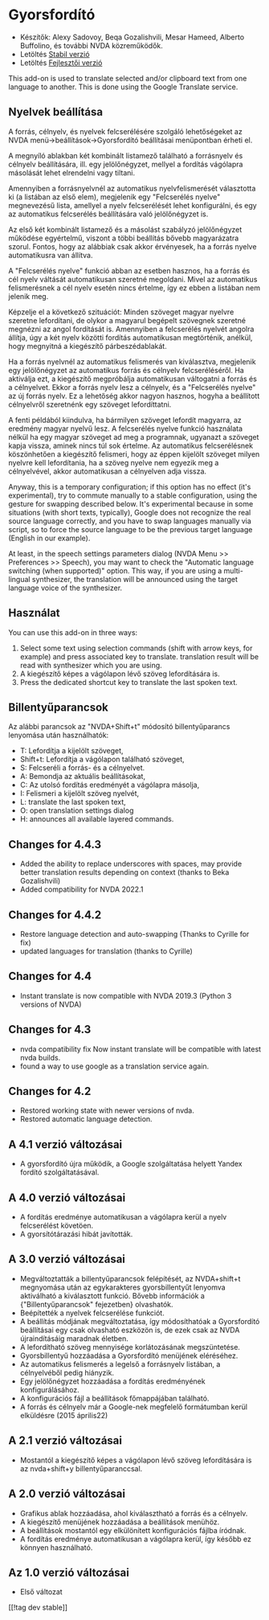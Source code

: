# Gyorsfordító #

* Készítők: Alexy Sadovoy, Beqa Gozalishvili, Mesar Hameed, Alberto
  Buffolino, és további NVDA közreműködők.
* Letöltés [Stabil verzió][1]
* Letöltés [Fejlesztői verzió][2]

This add-on is used to translate selected and/or clipboard text from one
language to another.  This is done using the Google Translate service.

## Nyelvek beállítása ##
A forrás, célnyelv, és nyelvek felcserélésére szolgáló lehetőségeket az NVDA menü->beállítások->Gyorsfordító beállításai menüpontban érheti el.

A megnyíló ablakban két kombinált listamező található a forrásnyelv és
célnyelv beállítására, ill. egy jelölőnégyzet, mellyel a fordítás vágólapra
másolását lehet elrendelni vagy tiltani.

Amennyiben a forrásnyelvnél az automatikus nyelvfelismerését választotta ki
(a listában az első elem), megjelenik egy "Felcserélés nyelve" megnevezésű
lista, amellyel a nyelv felcserélését lehet konfigurálni, és egy az
automatikus felcserélés beállítására való jelölőnégyzet is.

Az első két kombinált listamező és a másolást szabályzó jelölőnégyzet
működése egyértelmű, viszont a többi beállítás bővebb magyarázatra
szorul. Fontos, hogy az alábbiak csak akkor érvényesek, ha a forrás nyelve
automatikusra van állítva.

A "Felcserélés nyelve" funkció abban az esetben hasznos, ha a forrás és cél
nyelv váltását automatikusan szeretné megoldani. Mivel az automatikus
felismerésnek a cél nyelv esetén nincs értelme, így ez ebben a listában nem
jelenik meg.

Képzelje el a következő szituációt: Minden szöveget magyar nyelvre szeretne
lefordítani, de olykor a magyarul begépelt szövegnek szeretné megnézni az
angol fordítását is. Amennyiben a felcserélés nyelvét angolra állítja, úgy a
két nyelv közötti fordítás automatikusan megtörténik, anélkül, hogy
megnyitná a kiegészítő párbeszédablakát.

Ha a forrás nyelvnél az automatikus felismerés van kiválasztva, megjelenik
egy jelölőnégyzet az automatikus forrás és célnyelv felcseréléséről. Ha
aktiválja ezt, a kiegészítő megpróbálja automatikusan váltogatni a forrás és
a célnyelvet. Ekkor a forrás nyelv lesz a célnyelv, és a "Felcserélés
nyelve" az új forrás nyelv. Ez a lehetőség akkor nagyon hasznos, hogyha a
beállított célnyelvről szeretnénk egy szöveget lefordíttatni.

A fenti példából  kiindulva, ha bármilyen szöveget lefordít magyarra, az
eredmény magyar nyelvű lesz. A felcserélés nyelve funkció használata nélkül
ha egy magyar szöveget ad meg a programnak, ugyanazt a szöveget kapja
vissza, aminek nincs túl sok értelme. Az automatikus felcserélésnek
köszönhetően a kiegészítő felismeri, hogy az éppen kijelölt szöveget milyen
nyelvre kell lefordítania, ha a szöveg nyelve nem egyezik meg a
célnyelvével, akkor automatikusan a célnyelven adja vissza.

Anyway, this is a temporary configuration; if this option has no effect
(it's experimental), try to commute manually to a stable configuration,
using the gesture for swapping described below. It's experimental because in
some situations (with short texts, typically), Google does not recognize the
real source language correctly, and you have to swap languages manually via
script, so to force the source language to be the previous target language
(English in our example).

At least, in the speech settings parameters dialog (NVDA Menu >> Preferences >> Speech), you may want to check the "Automatic language switching (when supported)" option. This way, if you are using a multi-lingual synthesizer, the translation will be announced using the target language voice of the synthesizer.

## Használat ##
You can use this add-on in three ways:

1. Select some text using selection commands (shift with arrow keys, for
   example) and press associated key to translate. translation result will
   be read with synthesizer which you are using.
2. A kiegészítő képes a vágólapon lévő szöveg lefordítására is.
3. Press the dedicated shortcut key to translate the last spoken text.

## Billentyűparancsok ##
Az alábbi parancsok az "NVDA+Shift+t" módosító billentyűparancs lenyomása
után használhatók:

* T: Lefordítja a kijelölt szöveget,
* Shift+t: Lefordítja a vágólapon található szöveget,
* S: Felcseréli a forrás- és a célnyelvet.
* A: Bemondja az aktuális beállításokat,
* C: Az utolsó fordítás eredményét a vágólapra másolja,
* I: Felismeri a kijelölt szöveg nyelvét,
* L: translate the last spoken text,
* O: open translation settings dialog
* H: announces all available layered commands.

## Changes for 4.4.3 ##
* Added the ability to replace underscores with spaces, may provide better
  translation results depending on context (thanks to Beka Gozalishvili)
* Added compatibility for NVDA 2022.1

## Changes for 4.4.2 ##
* Restore language detection and auto-swapping (Thanks to Cyrille for fix)
* updated languages for translation (thanks to Cyrille)

## Changes for 4.4 ##
* Instant translate is now compatible with NVDA 2019.3 (Python 3 versions of
  NVDA)

## Changes for 4.3 ##
* nvda compatibility fix Now instant translate will be compatible with
  latest nvda builds.
* found a way to use google as a translation service again.

## Changes for 4.2 ##
* Restored working state with newer versions of nvda.
* Restored automatic language detection.

## A 4.1 verzió változásai ##
* A gyorsfordító újra működik, a Google szolgáltatása helyett Yandex fordító
  szolgáltatásával.

## A 4.0 verzió változásai ##
* A fordítás eredménye automatikusan a vágólapra kerül a nyelv  felcserélést
  követöen.
* A gyorsítótárazási hibát javították.

## A 3.0 verzió változásai ##
* Megváltoztatták a billentyűparancsok felépítését, az NVDA+shift+t
  megnyomása után az egykarakteres gyorsbillentyűt lenyomva aktiválható a
  kiválasztott funkció. Bővebb információk a {"Billentyűparancsok"
  fejezetben} olvashatók.
* Beépítették a nyelvek felcserélése funkciót.
* A beállítás módjának megváltoztatása, így módosíthatóak a Gyorsfordító
  beállításai egy csak olvasható eszközön is, de ezek csak az NVDA
  újraindításáig maradnak életben.
* A lefordítható szöveg mennyisége korlátozásának megszüntetése.
* Gyorsbillentyű hozzáadása a Gyorsfordító menüjének eléréséhez.
* Az automatikus felismerés a legelső a forrásnyelv listában, a célnyelvéből
  pedig hiányzik.
* Egy jelölőnégyzet hozzáadása a fordítás eredményének konfigurálásához.
* A konfigurációs fájl a beállítások főmappájában található.
* A forrás és célnyelv már a Google-nek megfelelő formátumban kerül
  elküldésre (2015 április22)


## A 2.1 verzió változásai ##
* Mostantól a kiegészítő képes a vágólapon lévő szöveg lefordítására is az
  nvda+shift+y billentyűparanccsal.

## A 2.0 verzió változásai ##
* Grafikus ablak hozzáadása, ahol kiválasztható a forrás és a célnyelv.
* A kiegészítő menüjének hozzáadása a beállítások menühöz.
* A beállítások mostantól egy elkülönített konfigurációs fájlba íródnak.
* A fordítás eredménye automatikusan a vágólapra kerül, így később ez
  könnyen használható.

## Az 1.0 verzió változásai ##
* Első változat


[[!tag dev stable]]

[1]: https://addons.nvda-project.org/files/get.php?file=it

[2]: https://addons.nvda-project.org/files/get.php?file=it-dev
